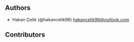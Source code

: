 ## Authors

- Hakan Çelik (@hakancelik96) <hakancelik96@outlook.com>

## Contributors

<!-- Please write your name alphabetically. -->
